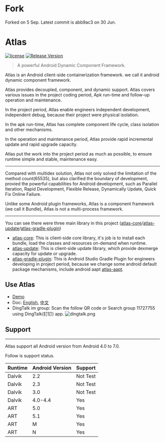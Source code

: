 # Fork
Forked on 5 Sep. Latest commit is abb9ac3  on 30 Jun.
# Atlas

[![license](http://img.shields.io/badge/license-Apache2.0-brightgreen.svg?style=flat)](https://github.com/alibaba/atlas/blob/master/LICENSE)
[![Release Version](https://img.shields.io/badge/release-5.0.7-yellow.svg)](https://github.com/alibaba/atlas/releases) 

> A powerful Android Dynamic Component Framework.

Atlas is an Android client-side containerization framework. we call it android dynamic component framework.

Atlas provides decoupled, component, and dynamic support. Atlas covers various issues in the project coding period, Apk run-time and follow-up operation and maintenance.

In the project period, Atlas enable engineers independent development, independent debug, because their project were physical isolation.

In the apk run-time, Atlas has complete component life cycle, class isolation and other mechanisms.

In the operation and maintenance period, Atlas provide rapid incremental update and rapid upgrade capacity.

Atlas put the work into the project period as much as possible, to ensure runtime simple and stable, maintenance easy.

------

Compared with multidex solution, Atlas not only solved the limitation of the method count(65535), but also clarified the boundary of development, provied the powerful capabilities for Android development, such as Parallel Iteration, Rapid Development, Flexible Release, Dynamically Update, Quick Fix Online Failure.

Unlike some Android plugin frameworks, Atlas is a component framework (we call it Bundle), Atlas is not a multi-process framework.

------
You can see there were three main library in this project ([atlas-core](./atlas-core)/[atlas-update](./atlas-update)/[atlas-gradle-plugin](./atlas-gradle-plugin))

* [atlas-core](./atlas-core): This is client-side core library, it's job is to install each bundle, load the classes and resources on-demand when runtime.
* [atlas-update](./atlas-update): This is client-side update library, which provide dexmerge capacity for update or upgrade.
* [atlas-gradle-plugin](./atlas-gradle-plugin): This is Android Studio Gradle Plugin for engineers developing in project period, because we change some android default package mechanisms, include android aapt [atlas-aapt](./atlas-aapt).

## Use Atlas

* [Demo](./atlas-demo)
* Doc: [English](), [中文](./atlas-docs)
* DingTalk im group: Scan the follow QR code or Search group 11727755 using DingTalk(钉钉) app.
![dingtalk.png](assets/dingtalk.png) 


## Support
----------
Atlas support all Android version from Android 4.0 to 7.0. 

Follow is support status.

Runtime | Android Version | Support
------  | --------------- | --------
Dalvik  | 2.2             | Not Test
Dalvik  | 2.3             | Not Test
Dalvik  | 3.0             | Not Test
Dalvik  | 4.0-4.4         | Yes
ART     | 5.0             | Yes
ART     | 5.1             | Yes
ART     | M               | Yes
ART     | N               | Yes

<!--## Contributing

See [Atlas Contributing Guide](./CONTRIBUTING.md) for more information.
 No newline at end of file
-->
